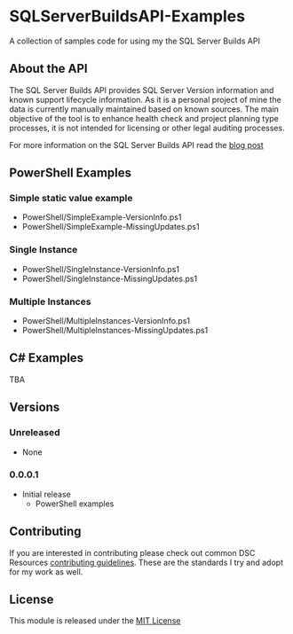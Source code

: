 # SQLServerBuildsAPI-Examples
A collection of samples code for using my the SQL Server Builds API

## About the API

The SQL Server Builds API provides SQL Server Version information and known support lifecycle information. As it is a personal project of mine the data is currently manually maintained based on known sources. The main objective of the tool is to enhance health check and project planning type processes, it is not intended for licensing or other legal auditing processes.

For more information on the SQL Server Builds API read the [blog post](http://blog.matticus.net)

## PowerShell Examples

### Simple static value example
* PowerShell/SimpleExample-VersionInfo.ps1
* PowerShell/SimpleExample-MissingUpdates.ps1

### Single Instance
* PowerShell/SingleInstance-VersionInfo.ps1
* PowerShell/SingleInstance-MissingUpdates.ps1

### Multiple Instances
* PowerShell/MultipleInstances-VersionInfo.ps1
* PowerShell/MultipleInstances-MissingUpdates.ps1


## C# Examples
TBA


## Versions

### Unreleased

* None

### 0.0.0.1

* Initial release
    * PowerShell examples

## Contributing
If you are interested in contributing please check out common DSC Resources [contributing guidelines](https://github.com/PowerShell/DscResource.Kit/blob/master/CONTRIBUTING.md). These are the standards I try and adopt for my work as well.

## License
This module is released under the [MIT License](https://github.com/Matticusau/SQLServerBuildsAPI-Examples/blob/master/LICENSE)


